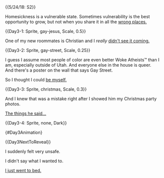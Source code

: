 {{5/24/18: S2}}

Homesickness is a vulnerable state. Sometimes vulnerability is the best opportunity to grow, but not when you share it in all the [wrong places.]({@Day3-1})

{{Day3-1: Sprite, gay-jesus, Scale, 0.5}}

One of my new roommates is Christian and I *really* [didn't see it coming.]({@Day3-2})

{{Day3-2: Sprite, gay-street, Scale, 0.25}}

I guess I assume most people of color are even better Woke Atheists&trade; than I am, especially outside of Utah. And everyone else in the house is queer. And there's a poster on the wall that says Gay Street.

So I thought I could [be myself.]({@Day3-3})

{{Day3-3: Sprite, christmas, Scale, 0.3}}

And I knew that was a mistake right after I showed him my Christmas party photos.

[The things he said...]({@Day3-4})

{{Day3-4: Sprite, none, Dark}}

{#Day3Animation}

{{Day3NextToReveal}}

I suddenly felt very unsafe.

I didn't say what I wanted to.

[I just went to bed.]({@Menu})
